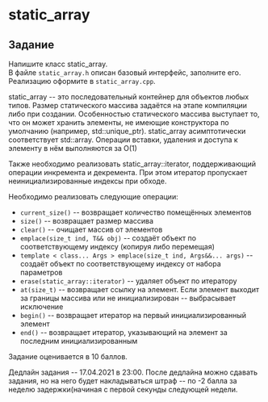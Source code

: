 # static_array

## Задание
Напишите класс static_array.</br>
В файле `static_array.h` описан базовый интерфейс, заполните его.</br>
Реализацию оформите в `static_array.cpp`.

static_array -- это последовательный контейнер для объектов любых типов. Размер статического массива задаётся
на этапе компиляции либо при создании. 
Особенностью статического массива выступает то, что он может хранить элементы, 
не имеющие конструктора по умолчанию (например, std::unique_ptr). 
static_array асимптотически соответствует std::array. Операции вставки, удаления и доступа к элементу в нём выполняются за O(1)

Также необходимо реализовать static_array::iterator, поддерживающий операции инкремента и декремента. При этом итератор пропускает неинициализированные индексы при обходе.

Необходимо реализовать следующие операции:
* `current_size()` -- возвращает количество помещённых элементов
* `size()` -- возвращает размер массива
* `clear()` -- очищает массив от элементов
* `emplace(size_t ind, T&& obj)` -- создаёт объект по соответствующему индексу (копируя либо перемещая)
* `template < class... Args > emplace(size_t ind, Args&&... args)` -- создаёт объект по соответствующему индексу от набора параметров
* `erase(static_array::iterator)` -- удаляет объект по итератору
* `at(size_t)` -- возвращает ссылку на элемент. Если элемент выходит за границы массива или не инициализирован -- выбрасывает исключение
* `begin()` -- возвращает итератор на первый инициализированный элемент
* `end()` -- возвращает итератор, указывающий на элемент за последним инициализированным

Задание оценивается в 10 баллов.

Дедлайн задания -- 17.04.2021 в 23:00. После дедлайна можно сдавать задания, но на него будет накладываться штраф -- по -2 балла за неделю задержки(начиная с первой секунды следующей недели.